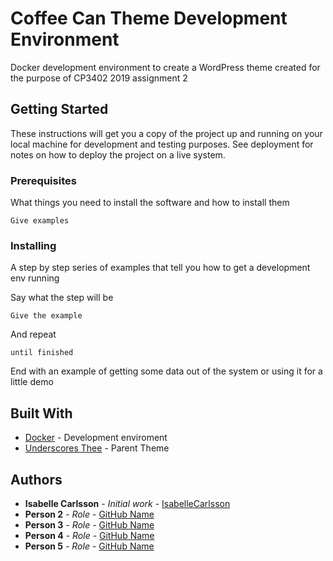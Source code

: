 # Coffee Can Theme Development Environment

Docker development environment to create a WordPress theme created for the purpose of CP3402 2019 assignment 2

## Getting Started

These instructions will get you a copy of the project up and running on your local machine for development and testing purposes. See deployment for notes on how to deploy the project on a live system.

### Prerequisites

What things you need to install the software and how to install them

```
Give examples
```

### Installing

A step by step series of examples that tell you how to get a development env running

Say what the step will be

```
Give the example
```

And repeat

```
until finished
```

End with an example of getting some data out of the system or using it for a little demo

## Built With

* [Docker](https://www.docker.com/) - Development enviroment
* [Underscores Thee](https://www.underscores.me/) - Parent Theme

## Authors

* **Isabelle Carlsson** - *Initial work* - [IsabelleCarlsson](https://github.com/IsabelleCarlsson)
* **Person 2** - *Role* - [GitHub Name](https://github.com/...)
* **Person 3** - *Role* - [GitHub Name](https://github.com/...)
* **Person 4** - *Role* - [GitHub Name](https://github.com/...)
* **Person 5** - *Role* - [GitHub Name](https://github.com/...)


